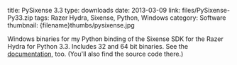 title: PySixense 3.3
type: downloads
date: 2013-03-09
link: files/PySixense-Py33.zip
tags: Razer Hydra, Sixense, Python, Windows
category: Software
thumbnail: {filename}thumbs/pysixense.jpg

Windows binaries for my Python binding of the Sixense SDK for the Razer Hydra for Python 3.3. Includes 32 and 64 bit binaries. See the [documentation](https://github.com/mrwonko/PySixense/blob/master/doc.markdown), too. (You'll also find the source code there.)
